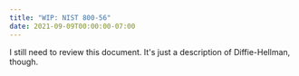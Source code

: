 ```yaml
---
title: "WIP: NIST 800-56"
date: 2021-09-09T00:00:00-07:00
---
```


I still need to review this document. It's just a description of Diffie-Hellman, though.
